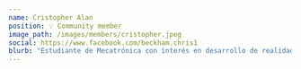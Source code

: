 ```yaml
---
name: Cristopher Alan
position: 💡 Community member
image_path: /images/members/cristopher.jpeg
social: https://www.facebook.com/beckham.chris1
blurb: "Estudiante de Mecatrónica con interés en desarrollo de realidad virtual. Desarrollo web. Apasionado por la electrónica digital."
---
```


